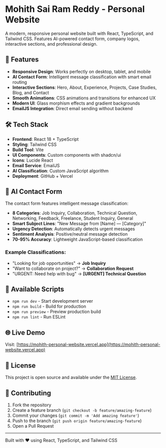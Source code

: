 # Mohith Sai Ram Reddy - Personal Website

A modern, responsive personal website built with React, TypeScript, and Tailwind CSS. Features AI-powered contact form, company logos, interactive sections, and professional design.

## 🚀 Features

- **Responsive Design**: Works perfectly on desktop, tablet, and mobile
- **AI Contact Form**: Intelligent message classification with smart email routing
- **Interactive Sections**: Hero, About, Experience, Projects, Case Studies, Blog, and Contact
- **Smooth Animations**: CSS animations and transitions for enhanced UX
- **Modern UI**: Glass morphism effects and gradient backgrounds
- **EmailJS Integration**: Direct email sending without backend

## 🛠️ Tech Stack

- **Frontend**: React 18 + TypeScript
- **Styling**: Tailwind CSS
- **Build Tool**: Vite
- **UI Components**: Custom components with shadcn/ui
- **Icons**: Lucide React
- **Email Service**: EmailJS
- **AI Classification**: Custom JavaScript algorithm
- **Deployment**: GitHub + Vercel


## 🤖 AI Contact Form

The contact form features intelligent message classification:

- **8 Categories**: Job Inquiry, Collaboration, Technical Question, Networking, Feedback, Freelance, Student Inquiry, General
- **Smart Subject Lines**: "New Message from [Name] — [Category]"
- **Urgency Detection**: Automatically detects urgent messages
- **Sentiment Analysis**: Positive/neutral message detection
- **70-95% Accuracy**: Lightweight JavaScript-based classification

### Example Classifications:
- "Looking for job opportunities" → **Job Inquiry**
- "Want to collaborate on project?" → **Collaboration Request**
- "URGENT: Need help with bug" → **[URGENT] Technical Question**

## 🔧 Available Scripts

- `npm run dev` - Start development server
- `npm run build` - Build for production
- `npm run preview` - Preview production build
- `npm run lint` - Run ESLint

## 🌐 Live Demo

Visit: [https://mohith-personal-website.vercel.app](https://mohith-personal-website.vercel.app)

## 📝 License

This project is open source and available under the [MIT License](LICENSE).

## 🤝 Contributing

1. Fork the repository
2. Create a feature branch (`git checkout -b feature/amazing-feature`)
3. Commit your changes (`git commit -m 'Add amazing feature'`)
4. Push to the branch (`git push origin feature/amazing-feature`)
5. Open a Pull Request

---

Built with ❤️ using React, TypeScript, and Tailwind CSS
